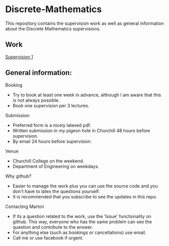 # Discrete-Mathematics

This repository contains the supervision work as well as general information about the Discrete Mathematics supervisions.

## Work

[Supervision 1](supervision_1/supervision_1.pdf)

## General information:
Booking
* Try to book at least one week in advance, although I am aware that this is not always possible.
* Book one supervision per 3 lectures.

Submission
* Preferred form is a nicely latexed pdf.
* Written submission in my pigeon hole in Churchill 48 hours before supervision.
* By email 24 hours before supervision.

Venue
* Churchill College on the weekend.
* Department of Engineering on weekdays.

Why github?
* Easier to manage the work plus you can use the source code and you don't have to latex the questions yourself.
* It is recommended that you subscribe to see the updates in this repo.

Contacting Marton
* If its a question related to the work, use the 'Issue' functionality on github. This way, everyone who has the same problem can see the question and contribute to the answer.
* For anything else (such as bookings or cancellations) use email.
* Call me or use facebook if urgent.
